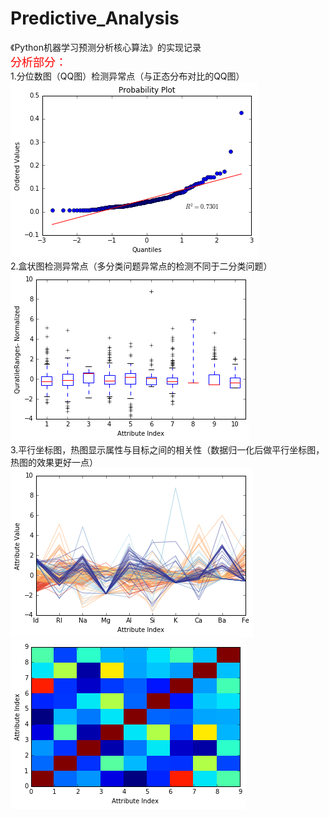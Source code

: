 # Predictive_Analysis
《Python机器学习预测分析核心算法》的实现记录</br>
<font color=red size=4>分析部分：</font></br>
1.分位数图（QQ图）检测异常点（与正态分布对比的QQ图）</br>
![image](https://github.com/mjDelta/Predictive_Analysis/blob/master/imgs/QQPlot.png)</br>
2.盒状图检测异常点（多分类问题异常点的检测不同于二分类问题）</br>
![image](https://github.com/mjDelta/Predictive_Analysis/blob/master/imgs/boxPlot.png)</br>
3.平行坐标图，热图显示属性与目标之间的相关性（数据归一化后做平行坐标图，热图的效果更好一点）</br>
![image](https://github.com/mjDelta/Predictive_Analysis/blob/master/imgs/parallePlot.png)
![image](https://github.com/mjDelta/Predictive_Analysis/blob/master/imgs/heatPlot.png)</br>

